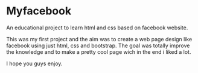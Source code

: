 # Myfacebook
An educational project to learn html and css based on facebook website.

This was my first project and the aim was to create a web page design like facebook using just html, css and bootstrap.
The goal was totally improve the knowledge and to make a pretty cool page wich in the end i liked a lot.

I hope you guys enjoy.



